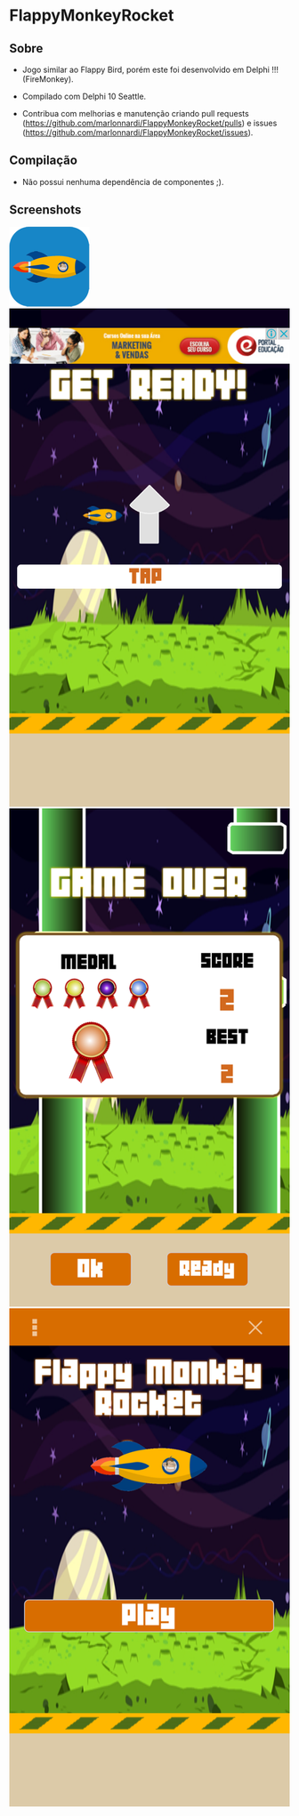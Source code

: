 # FlappyMonkeyRocket

## Sobre

  * Jogo similar ao Flappy Bird, porém este foi desenvolvido em Delphi !!! (FireMonkey).
  
  * Compilado com Delphi 10 Seattle.
  
  * Contribua com melhorias e manutenção criando pull requests (https://github.com/marlonnardi/FlappyMonkeyRocket/pulls) e issues (https://github.com/marlonnardi/FlappyMonkeyRocket/issues).

## Compilação

  * Não possui nenhuma dependência de componentes ;).

## Screenshots


![Jogo](Imagens/monkey/flappymonkeyrocket144.png)
![Fases](Imagens/monkey/Screenshot_20160506-161025.png)
![Fases](Imagens/monkey/Screenshot_20160506-161036.png)
![Fases](Imagens/monkey/Screenshot_20160506-161016.png)
